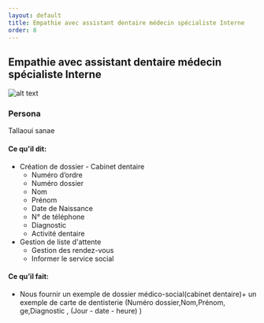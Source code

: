 ```yaml
---
layout: default
title: Empathie avec assistant dentaire médecin spécialiste Interne
order: 8
---
```

## Empathie avec assistant dentaire médecin spécialiste Interne
![alt text]({{site.baseurl}}/Empathie-pôle-médicale/images/assistant-dentaire-spécialiste-Interne.png)

<!-- note -->

### Persona
Tallaoui sanae

#### Ce qu'il dit:
- Création de dossier - Cabinet dentaire
  - Numéro d’ordre 
  - Numéro dossier 
  - Nom
  - Prénom
  - Date de Naissance
  - N° de téléphone
  - Diagnostic
  - Activité dentaire
- Gestion de liste d'attente 
  - Gestion des rendez-vous
  - Informer le service social

#### Ce qu’il fait:
- Nous fournir un exemple de dossier médico-social(cabinet dentaire)+ un exemple de carte de dentisterie (Numéro dossier,Nom,Prénom, ge,Diagnostic , (Jour - date - heure) )

<!-- new slide -->